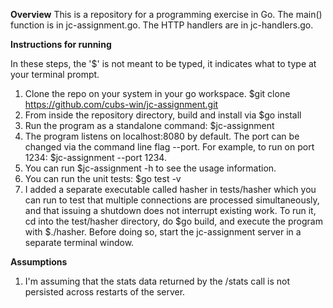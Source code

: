 **Overview**
This is a repository for a programming exercise in Go. The main() function is in
jc-assignment.go. The HTTP handlers are in jc-handlers.go.  

**Instructions for running**

In these steps, the '$' is not meant to be typed, it indicates what to type at
your terminal prompt.

1. Clone the repo on your system in your go workspace. $git clone https://github.com/cubs-win/jc-assignment.git
2. From inside the repository directory, build and install via $go install
3. Run the program as a standalone command: $jc-assignment
4. The program listens on localhost:8080 by default. The port can be changed
   via the command line flag --port.
   For example, to run on port 1234: $jc-assignment --port 1234.
5. You can run $jc-assignment -h to see the usage information.
6. You can run the unit tests: $go test -v
7. I added a separate executable called hasher in tests/hasher which
   you can run to test that multiple connections are processed simultaneously,
   and that issuing a shutdown does not interrupt existing work.
   To run it, cd into the test/hasher directory, do $go build, and
   execute the program with $./hasher. Before doing so, start the 
   jc-assignment server in a separate terminal window.

**Assumptions**
1. I'm assuming that the stats data returned by the /stats call is
   not persisted across restarts of the server.


